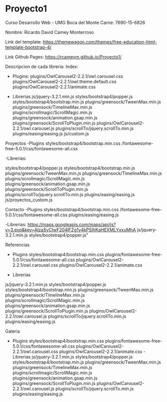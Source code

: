 # Proyecto1
Curso Desarrollo Web - UMG Boca del Monte
Carne:
7690-15-6826 

Nombre:
Ricardo David Camey Monterroso

Link del template:
https://themewagon.com/themes/free-education-html-template-bootstrap-4/

Link Github Pages:
https://rcameym.github.io/Proyecto1/

Descripcion de cada libreria:
Index: 
- Plugins:
plugins/OwlCarousel2-2.2.1/owl.carousel.css
plugins/OwlCarousel2-2.2.1/owl.theme.default.css
plugins/OwlCarousel2-2.2.1/animate.css

- Librerias
js/jquery-3.2.1.min.js
styles/bootstrap4/popper.js
styles/bootstrap4/bootstrap.min.js
plugins/greensock/TweenMax.min.js
plugins/greensock/TimelineMax.min.js
plugins/scrollmagic/ScrollMagic.min.js
plugins/greensock/animation.gsap.min.js
plugins/greensock/ScrollToPlugin.min.js
plugins/OwlCarousel2-2.2.1/owl.carousel.js
plugins/scrollTo/jquery.scrollTo.min.js
plugins/easing/easing.js
js/custom.js


Proyectos
-Plugins
styles/bootstrap4/bootstrap.min.css
/fontawesome-free-5.0.1/css/fontawesome-all.css

-Librerias: 

styles/bootstrap4/popper.js
styles/bootstrap4/bootstrap.min.js
plugins/greensock/TweenMax.min.js
plugins/greensock/TimelineMax.min.js
plugins/scrollmagic/ScrollMagic.min.js
plugins/greensock/animation.gsap.min.js
plugins/greensock/ScrollToPlugin.min.js
plugins/scrollTo/jquery.scrollTo.min.js
plugins/easing/easing.js
js/proyectos_custom.js


Contacto
-Plugins
styles/bootstrap4/bootstrap.min.css
/fontawesome-free-5.0.1/css/fontawesome-all.css
plugins/easing/easing.js

-Librerias: 
https://maps.googleapis.com/maps/api/js?v=3.exp&key=AIzaSyCIwF204lFZg1y4kPSIhKaHEXMLYxxuMhA
js/jquery-3.2.1.min.js
styles/bootstrap4/popper.js"


Referencias
- Plugins 
styles/bootstrap4/bootstrap.min.css
plugins/fontawesome-free-5.0.1/css/fontawesome-all.css
plugins/OwlCarousel2-2.2.1/owl.carousel.css
plugins/OwlCarousel2-2.2.1/animate.css

- Librerias

js/jquery-3.2.1.min.js
styles/bootstrap4/popper.js
styles/bootstrap4/bootstrap.min.js
plugins/greensock/TweenMax.min.js
plugins/greensock/TimelineMax.min.js
plugins/scrollmagic/ScrollMagic.min.js
plugins/greensock/animation.gsap.min.js
plugins/greensock/ScrollToPlugin.min.js
plugins/OwlCarousel2-2.2.1/owl.carousel.js
plugins/scrollTo/jquery.scrollTo.min.js
plugins/easing/easing.js

Galeria
- Plugins 
styles/bootstrap4/bootstrap.min.css
plugins/fontawesome-free-5.0.1/css/fontawesome-all.css
plugins/OwlCarousel2-2.2.1/owl.carousel.css
plugins/OwlCarousel2-2.2.1/animate.css
-Librerias 
js/jquery-3.2.1.min.js
styles/bootstrap4/popper.js
styles/bootstrap4/bootstrap.min.js
plugins/greensock/TweenMax.min.js
plugins/greensock/TimelineMax.min.js
plugins/scrollmagic/ScrollMagic.min.js
plugins/greensock/animation.gsap.min.js
plugins/greensock/ScrollToPlugin.min.js
plugins/OwlCarousel2-2.2.1/owl.carousel.js
plugins/scrollTo/jquery.scrollTo.min.js
plugins/easing/easing.js




